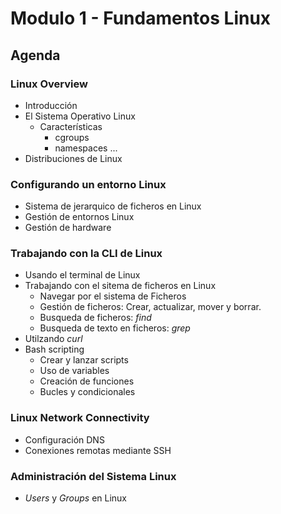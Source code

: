 # Modulo 1 - Fundamentos Linux

## Agenda

### Linux Overview

- Introducción
- El Sistema Operativo Linux
  - Características
    - cgroups
    - namespaces
      ...
- Distribuciones de Linux

### Configurando un entorno Linux

- Sistema de jerarquico de ficheros en Linux
- Gestión de entornos Linux
- Gestión de hardware

### Trabajando con la CLI de Linux

- Usando el terminal de Linux
- Trabajando con el sitema de ficheros en Linux
  - Navegar por el sistema de Ficheros
  - Gestión de ficheros: Crear, actualizar, mover y borrar.
  - Busqueda de ficheros: _find_
  - Busqueda de texto en ficheros: _grep_
- Utilzando _curl_
- Bash scripting
  - Crear y lanzar scripts
  - Uso de variables
  - Creación de funciones
  - Bucles y condicionales

### Linux Network Connectivity

- Configuración DNS
- Conexiones remotas mediante SSH

### Administración del Sistema Linux

- _Users_ y _Groups_ en Linux
